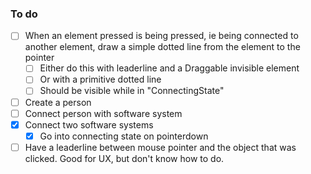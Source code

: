 ### To do
- [ ] When an element pressed is being pressed, ie being connected to another element, draw a simple dotted line from the element to the pointer
	- [ ] Either do this with leaderline and a Draggable invisible element
	- [ ] Or with a primitive dotted line
	- [ ] Should be visible while in "ConnectingState"
- [ ] Create a person
- [ ] Connect person with software system
- [x] Connect two software systems
    - [x] Go into connecting state on pointerdown
- [ ] Have a leaderline between mouse pointer and the object that was clicked. Good for UX, but don't know how to do.